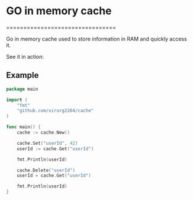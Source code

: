 # GO in memory cache
================================

Go in memory cache used to store information in RAM and quickly access it.

See it in action:

## Example

```go
package main

import (
	"fmt"
	"github.com/xirurg2204/cache"
)

func main() {
	cache := cache.New()

	cache.Set("userId", 42)
	userId := cache.Get("userId")

	fmt.Println(userId)

	cache.Delete("userId")
	userId = cache.Get("userId")

	fmt.Println(userId)
}

```
